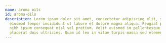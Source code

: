 ```yaml
---
name: aroma oils
id: aroma-oils
description: Lorem ipsum dolor sit amet, consectetur adipiscing elit, sed do
  eiusmod tempor incididunt ut labore et dolore magna aliqua. Feugiat pretium
  nibh ipsum consequat nisl vel pretium. Velit euismod in pellentesque massa
  placerat duis ultricies. Quam id leo in vitae turpis massa sed elementum.
---
```

